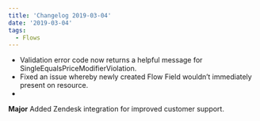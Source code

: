 ```yaml
---
title: 'Changelog 2019-03-04'
date: '2019-03-04'
tags:
  - Flows
---
```

- Validation error code now returns a helpful message for SingleEqualsPriceModifierViolation.
- Fixed an issue whereby newly created Flow Field wouldn’t immediately present on resource.
- 
**Major** Added Zendesk integration for improved customer support.
